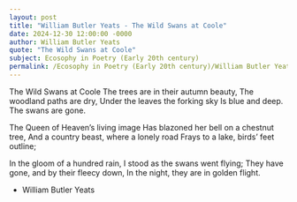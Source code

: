 ```yaml
---
layout: post
title: "William Butler Yeats - The Wild Swans at Coole"
date: 2024-12-30 12:00:00 -0000
author: William Butler Yeats
quote: "The Wild Swans at Coole"
subject: Ecosophy in Poetry (Early 20th century)
permalink: /Ecosophy in Poetry (Early 20th century)/William Butler Yeats/William Butler Yeats - The Wild Swans at Coole
---
```


The Wild Swans at Coole
The trees are in their autumn beauty,
The woodland paths are dry,
Under the leaves the forking sky
Is blue and deep. The swans are gone.

The Queen of Heaven’s living image
Has blazoned her bell on a chestnut tree,
And a country beast, where a lonely road
Frays to a lake, birds’ feet outline;

In the gloom of a hundred rain,
I stood as the swans went flying; 
They have gone, and by their fleecy down,
In the night, they are in golden flight.

- William Butler Yeats
